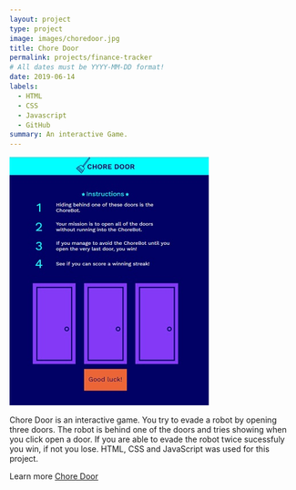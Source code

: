 ```yaml
---
layout: project
type: project
image: images/choredoor.jpg
title: Chore Door
permalink: projects/finance-tracker
# All dates must be YYYY-MM-DD format!
date: 2019-06-14
labels:
  - HTML
  - CSS
  - Javascript
  - GitHub
summary: An interactive Game.
---
```


<img class="ui medium right floated rounded image" src="../images/choredoor1.jpg">

Chore Door is an interactive game. You try to evade a robot by opening three doors. The robot is behind one of the doors and tries showing when you click open a door. If you are able to evade the robot twice sucessfuly you win, if not you lose. HTML, CSS and JavaScript was used for this project.

Learn more <a href="https://github.com/PJMantoss/chore-door"><i class="large github icon"></i>Chore Door</a>

